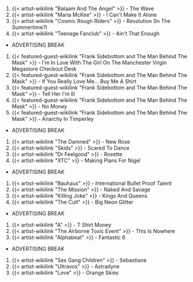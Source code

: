 1. {{< artist-wikilink "Balaam And The Angel" >}} - The Wave
2. {{< artist-wikilink "Maria McKee" >}} - I Can't Make It Alone
3. {{< artist-wikilink "Cosmic Rough Riders" >}} - Revolution (In The Summertime?)
4. {{< artist-wikilink "Teenage Fanclub" >}} - Ain't That Enough

- ADVERTISING BREAK

1. {{< featured-guest-wikilink "Frank Sidebottom and The Man Behind The Mask" >}} - I'm In Love With The Girl On The Manchester Virgin Megastore Checkout Desk
2. {{< featured-guest-wikilink "Frank Sidebottom and The Man Behind The Mask" >}} - If You Really Love Me... Buy Me A Shirt
3. {{< featured-guest-wikilink "Frank Sidebottom and The Man Behind The Mask" >}} - Tell Her I'm Ill
4. {{< featured-guest-wikilink "Frank Sidebottom and The Man Behind The Mask" >}} - No Money
5. {{< featured-guest-wikilink "Frank Sidebottom and The Man Behind The Mask" >}} - Anarchy In Timperley

- ADVERTISING BREAK

1. {{< artist-wikilink "The Damned" >}} - New Rose
2. {{< artist-wikilink "Skids" >}} - Scared To Dance
3. {{< artist-wikilink "Dr Feelgood" >}} - Roxette
4. {{< artist-wikilink "XTC" >}} - Making Plans For Nigel

- ADVERTISING BREAK

1. {{< artist-wikilink "Bauhaus" >}} - International Bullet Proof Talent
2. {{< artist-wikilink "The Mission" >}} - Naked And Savage
3. {{< artist-wikilink "Killing Joke" >}} - Kings And Queens
4. {{< artist-wikilink "The Cult" >}} - Big Neon Glitter

- ADVERTISING BREAK

1. {{< artist-wikilink "A" >}} - T Shirt Money
2. {{< artist-wikilink "The Airborne Toxic Event" >}} - This Is Nowhere
3. {{< artist-wikilink "Alphabeat" >}} - Fantastic 6

- ADVERTISING BREAK

1. {{< artist-wikilink "Sex Gang Children" >}} - Sebastiane
3. {{< artist-wikilink "Ultravox" >}} - Astradyne
4. {{< artist-wikilink "Love" >}} - Orange Skies

